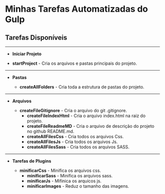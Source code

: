 # Minhas Tarefas Automatizadas do Gulp

## Tarefas Disponíveis

___

- **Iniciar Projeto**

- **startProject** - Cria os arquivos e pastas principais do projeto.

___

- **Pastas**

  - **createAllFolders** - Cria toda a estrutura de pastas do projeto.

___

- **Arquivos**

  - **createFileGitignore** - Cria o arquivo do git .gitignore.
    - **createFileIndexHtml** - Cria o arquivo index.html na raiz do projeto.
    - **createFileReadmeMD** - Cria o arquivo de descrição do projeto no github README.md.
    - **createAllFilesCss** - Cria todos os arquivos Css.
    - **createAllFilesJs** - Cria todos os arquivos Js.
    - **createAllFilesSass** - Cria todos os arquivos SASS.

___

- **Tarefas de Plugins**

  - **minificarCss** - Minifica os arquivos css.
    - **minificarSass** - Minifica os arquivos sass.
    - **minificarJs** - Mifinica os arquicos js.
    - **minificarImages** - Reduz o tamanho das imagens.
